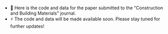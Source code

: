 - 💬 Here is the code and data for the paper submitted to the "Construction and Building Materials" journal.
- ⚡ The code and data will be made available soon. Please stay tuned for further updates!
